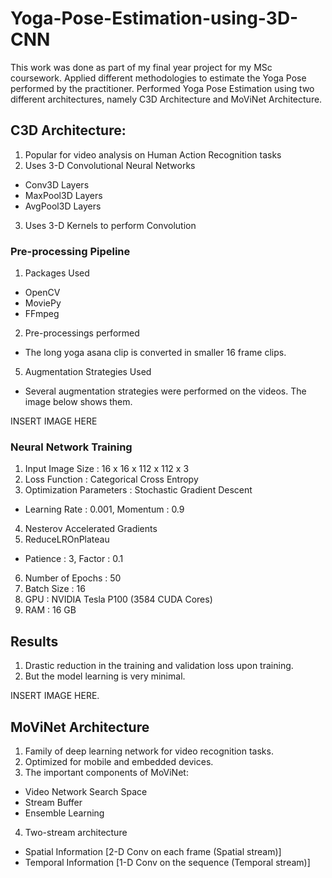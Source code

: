 # Yoga-Pose-Estimation-using-3D-CNN
This work was done as part of my final year project for my MSc coursework.
Applied different methodologies to estimate the Yoga Pose performed by the practitioner.
Performed Yoga Pose Estimation using two different architectures, namely C3D Architecture and MoViNet Architecture.

## C3D Architecture:
1. Popular for video analysis on Human Action Recognition tasks
2. Uses 3-D Convolutional Neural Networks
  * Conv3D Layers
  * MaxPool3D Layers
  * AvgPool3D Layers
3. Uses 3-D Kernels to perform Convolution

### Pre-processing Pipeline
1. Packages Used
  * OpenCV
  * MoviePy
  * FFmpeg
2. Pre-processings performed
  * The long yoga asana clip is converted in smaller 16 frame clips.
5. Augmentation Strategies Used
  * Several augmentation strategies were performed on the videos. The image below shows them.

 INSERT IMAGE HERE
 
### Neural Network Training
1. Input Image Size : 16 x 16 x 112 x 112 x 3
2. Loss Function : Categorical Cross Entropy
3. Optimization Parameters : Stochastic Gradient Descent
* Learning Rate : 0.001, Momentum : 0.9
4. Nesterov Accelerated Gradients
5. ReduceLROnPlateau
* Patience : 3, Factor : 0.1
6. Number of Epochs : 50
7. Batch Size : 16
8. GPU : NVIDIA Tesla P100 (3584 CUDA Cores)
9. RAM : 16 GB

## Results
1. Drastic reduction in the training and validation loss upon training.
2. But the model learning is very minimal.

INSERT IMAGE HERE.

## MoViNet Architecture
1. Family of deep learning network for video recognition tasks.
2. Optimized for mobile and embedded devices.
3. The important components of MoViNet:
* Video Network Search Space
* Stream Buffer
* Ensemble Learning
4. Two-stream architecture
* Spatial Information [2-D Conv on each frame (Spatial stream)]
* Temporal Information [1-D Conv on the sequence (Temporal stream)]

